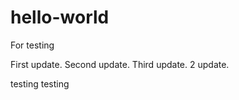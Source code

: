 # hello-world
For testing



First update.
Second update.
Third update.
2 update.


testing 
testing
